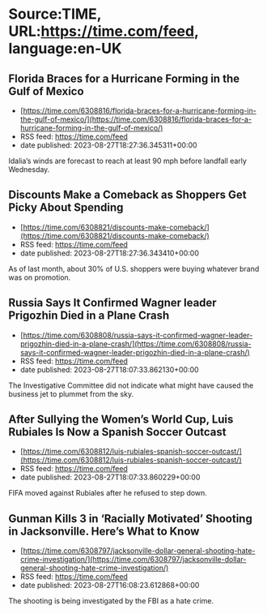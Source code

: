 # Source:TIME, URL:https://time.com/feed, language:en-UK

## Florida Braces for a Hurricane Forming in the Gulf of Mexico
 - [https://time.com/6308816/florida-braces-for-a-hurricane-forming-in-the-gulf-of-mexico/](https://time.com/6308816/florida-braces-for-a-hurricane-forming-in-the-gulf-of-mexico/)
 - RSS feed: https://time.com/feed
 - date published: 2023-08-27T18:27:36.345311+00:00

Idalia’s winds are forecast to reach at least 90 mph before landfall early Wednesday.

## Discounts Make a Comeback as Shoppers Get Picky About Spending
 - [https://time.com/6308821/discounts-make-comeback/](https://time.com/6308821/discounts-make-comeback/)
 - RSS feed: https://time.com/feed
 - date published: 2023-08-27T18:27:36.343410+00:00

As of last month, about 30% of U.S. shoppers were buying whatever brand was on promotion.

## Russia Says It Confirmed Wagner leader Prigozhin Died in a Plane Crash
 - [https://time.com/6308808/russia-says-it-confirmed-wagner-leader-prigozhin-died-in-a-plane-crash/](https://time.com/6308808/russia-says-it-confirmed-wagner-leader-prigozhin-died-in-a-plane-crash/)
 - RSS feed: https://time.com/feed
 - date published: 2023-08-27T18:07:33.862130+00:00

The Investigative Committee did not indicate what might have caused the business jet to plummet from the sky.

## After Sullying the Women’s World Cup, Luis Rubiales Is Now a Spanish Soccer Outcast
 - [https://time.com/6308812/luis-rubiales-spanish-soccer-outcast/](https://time.com/6308812/luis-rubiales-spanish-soccer-outcast/)
 - RSS feed: https://time.com/feed
 - date published: 2023-08-27T18:07:33.860229+00:00

FIFA moved against Rubiales after he refused to step down.

## Gunman Kills 3 in ‘Racially Motivated’ Shooting in Jacksonville. Here’s What to Know
 - [https://time.com/6308797/jacksonville-dollar-general-shooting-hate-crime-investigation/](https://time.com/6308797/jacksonville-dollar-general-shooting-hate-crime-investigation/)
 - RSS feed: https://time.com/feed
 - date published: 2023-08-27T16:08:23.612868+00:00

The shooting is being investigated by the FBI as a hate crime.

